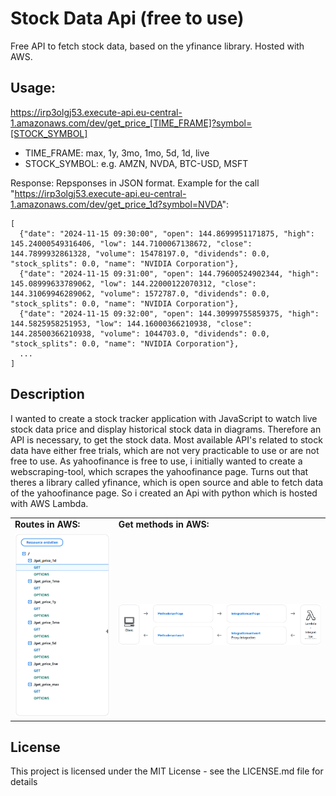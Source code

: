 # Stock Data Api (free to use)

Free API to fetch stock data, based on the yfinance library.
Hosted with AWS.

## Usage: 
https://irp3olgj53.execute-api.eu-central-1.amazonaws.com/dev/get_price_[TIME_FRAME]?symbol=[STOCK_SYMBOL]
- TIME_FRAME: max, 1y, 3mo, 1mo, 5d, 1d, live
- STOCK_SYMBOL: e.g. AMZN, NVDA, BTC-USD, MSFT

Response:
Repsponses in JSON format. 
Example for the call "https://irp3olgj53.execute-api.eu-central-1.amazonaws.com/dev/get_price_1d?symbol=NVDA":

```
[
  {"date": "2024-11-15 09:30:00", "open": 144.8699951171875, "high": 145.24000549316406, "low": 144.7100067138672, "close": 144.7899932861328, "volume": 15478197.0, "dividends": 0.0, "stock_splits": 0.0, "name": "NVIDIA Corporation"},
  {"date": "2024-11-15 09:31:00", "open": 144.79600524902344, "high": 145.08999633789062, "low": 144.22000122070312, "close": 144.31069946289062, "volume": 1572787.0, "dividends": 0.0, "stock_splits": 0.0, "name": "NVIDIA Corporation"},
  {"date": "2024-11-15 09:32:00", "open": 144.30999755859375, "high": 144.5825958251953, "low": 144.16000366210938, "close": 144.28500366210938, "volume": 1044703.0, "dividends": 0.0, "stock_splits": 0.0, "name": "NVIDIA Corporation"},
  ...
] 
```

## Description

I wanted to create a stock tracker application with JavaScript to watch live stock data price and display historical stock data in diagrams. 
Therefore an API is necessary, to get the stock data.
Most available API's related to stock data have either free trials, which are not very practicable to use or are not free to use. 
As yahoofinance is free to use, i initially wanted to create a webscraping-tool, which scrapes the yahoofinance page.
Turns out that theres a library called yfinance, which is open source and able to fetch data of the yahoofinance page.
So i created an Api with python which is hosted with AWS Lambda.

<table>
  <tr>
    <td>
      <strong>Routes in AWS:</strong><br>
    </td>
    <td>
      <strong>Get methods in AWS:</strong><br>
    </td>
  </tr>
  <tr>
    <td>
      <img src="assets/AWS-API-ROUTES.png" alt="AWS API routes" width="300">
    </td>  
    <td>
      <img src="assets/AWS-API-GET.png" alt="AWS Api get methods" width="700">
    </td>
  </tr>
</table>


## License

This project is licensed under the MIT License - see the LICENSE.md file for details
